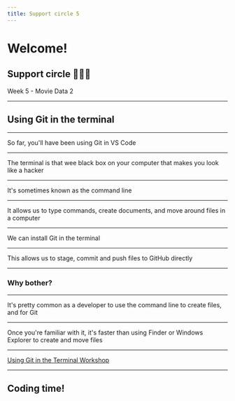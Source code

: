 ```yaml
---
title: Support circle 5
---
```


# Welcome!

## Support circle 👩🏽‍💻

Week 5 - Movie Data 2

---

<!-- {.secondary inverted} -->

## Using Git in the terminal

---

So far, you'll have been using Git in VS Code

---

The terminal is that wee black box on your computer that makes you look like a hacker

---

It's sometimes known as the command line

---

It allows us to type commands, create documents, and move around files in a computer

---

We can install Git in the terminal

---

This allows us to stage, commit and push files to GitHub directly

---

### Why bother?

---

It's pretty common as a developer to use the command line to create files, and for Git

---

Once you're familiar with it, it's faster than using Finder or Windows Explorer to create and move files

---

[Using Git in the Terminal Workshop](https://learn.foundersandcoders.com/workshops/git-terminal/)

---

<!-- {.primary} -->

## Coding time!
